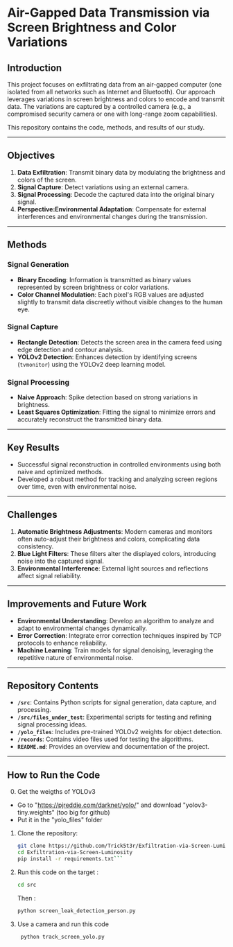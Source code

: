 # Air-Gapped Data Transmission via Screen Brightness and Color Variations

## Introduction

This project focuses on exfiltrating data from an air-gapped computer (one isolated from all networks such as Internet and Bluetooth). Our approach leverages variations in screen brightness and colors to encode and transmit data. The variations are captured by a controlled camera (e.g., a compromised security camera or one with long-range zoom capabilities).

This repository contains the code, methods, and results of our study.

---

## Objectives

1. **Data Exfiltration**: Transmit binary data by modulating the brightness and colors of the screen.
2. **Signal Capture**: Detect variations using an external camera.
3. **Signal Processing**: Decode the captured data into the original binary signal.
4. **Perspective:Environmental Adaptation**: Compensate for external interferences and environmental changes during the transmission.

---

## Methods

### Signal Generation
- **Binary Encoding**: Information is transmitted as binary values represented by screen brightness or color variations.
- **Color Channel Modulation**: Each pixel's RGB values are adjusted slightly to transmit data discreetly without visible changes to the human eye.

### Signal Capture
- **Rectangle Detection**: Detects the screen area in the camera feed using edge detection and contour analysis.
- **YOLOv2 Detection**: Enhances detection by identifying screens (`tvmonitor`) using the YOLOv2 deep learning model.

### Signal Processing
- **Naive Approach**: Spike detection based on strong variations in brightness.
- **Least Squares Optimization**: Fitting the signal to minimize errors and accurately reconstruct the transmitted binary data.

---

## Key Results

- Successful signal reconstruction in controlled environments using both naive and optimized methods.
- Developed a robust method for tracking and analyzing screen regions over time, even with environmental noise.

---

## Challenges

1. **Automatic Brightness Adjustments**: Modern cameras and monitors often auto-adjust their brightness and colors, complicating data consistency.
2. **Blue Light Filters**: These filters alter the displayed colors, introducing noise into the captured signal.
3. **Environmental Interference**: External light sources and reflections affect signal reliability.

---

## Improvements and Future Work

- **Environmental Understanding**: Develop an algorithm to analyze and adapt to environmental changes dynamically.
- **Error Correction**: Integrate error correction techniques inspired by TCP protocols to enhance reliability.
- **Machine Learning**: Train models for signal denoising, leveraging the repetitive nature of environmental noise.

---

## Repository Contents

- **`/src`**: Contains Python scripts for signal generation, data capture, and processing.
- **`/src/files_under_test`**: Experimental scripts for testing and refining signal processing ideas.
- **`/yolo_files`**: Includes pre-trained YOLOv2 weights for object detection.
- **`/records`**: Contains video files used for testing the algorithms.
- **`README.md`**: Provides an overview and documentation of the project.

---

## How to Run the Code

0. Get the weigths of YOLOv3
- Go to "https://pjreddie.com/darknet/yolo/" and download "yolov3-tiny.weights" (too big for github)
- Put it in the "yolo_files" folder

1. Clone the repository:
   ```bash
   git clone https://github.com/Trick5t3r/Exfiltration-via-Screen-Luminosity.git
   cd Exfiltration-via-Screen-Luminosity
   pip install -r requirements.txt```

2. Run this code on the target :
   ```bash
   cd src
   ```
   Then :
   ```bash
   python screen_leak_detection_person.py
   ```

4. Use a camera and run this code
   ```bash
    python track_screen_yolo.py
   ```
